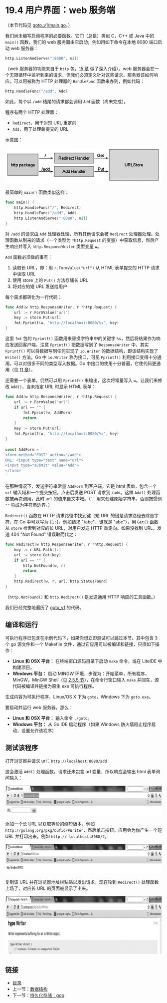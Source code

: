 # 19.4 用户界面：web 服务端

（本节代码见 [goto_v1/main.go](examples/chapter_19/goto_v1/main.go)。）

我们尚未编写启动程序的必要函数。它们（总是）类似 C，C++ 或 Java 中的 `main()` 函数，我们的 web 服务器由它启动，例如用如下命令在本地 8080 端口启动 web 服务器：
```go
http.ListenAndServe(":8080", nil)
```

（web 服务器的功能来自于 `http` 包，[15 章](15.0.md) 做了深入介绍）。web 服务器会在一个无限循环中监听到来的请求，但我们必须定义针对这些请求，服务器该如何响应。可以用被称为 HTTP 处理器的 `HandleFunc` 函数来办到，例如代码：
```go
http.HandleFunc("/add", Add)
```
如此，每个以 `/add` 结尾的请求都会调用 `Add` 函数（尚未完成）。

程序有两个 HTTP 处理器：
- `Redirect`，用于对短 URL 重定向
- `Add`，用于处理新提交的 URL

示意图：

![](images/19.4_fig19.1.jpg?raw=true)

最简单的 `main()` 函数类似这样：
```go
func main() {
	http.HandleFunc("/", Redirect)
	http.HandleFunc("/add", Add)
	http.ListenAndServe(":8080", nil)
}
```

对 `/add` 的请求由 `Add` 处理器处理，所有其他请求会被 `Redirect` 处理器处理。处理函数从到来的请求（一个类型为 `*http.Request` 的变量）中获取信息，然后产生响应并写入 `http.ResponseWriter` 类型变量 `w`。

`Add` 函数必须做的事有：
1. 读取长 URL，即：用 `r.FormValue("url")` 从 HTML 表单提交的 HTTP 请求中读取 URL
2. 使用 store 上的 `Put()` 方法存储长 URL
3. 将对应的短 URL 发送给用户

每个需求都转化为一行代码：
```go
func Add(w http.ResponseWriter, r *http.Request) {
	url := r.FormValue("url")
	key := store.Put(url)
	fmt.Fprintf(w, "http://localhost:8080/%s", key)
}
```

这里 `fmt` 包的 `Fprintf()` 函数用来替换字符串中的关键字 `%s`，然后将结果作为响应发送回客户端。注意 `Fprintf()` 把数据写到了 `ResponseWriter` 中，其实 `Fprintf()` 可以将数据写到任何实现了 `io.Writer` 的数据结构，即该结构实现了 `Write()` 方法。Go 中 `io.Writer` 称为接口，可见 `Fprintf()` 利用接口变得十分通用，可以对很多不同的类型写入数据。Go 中接口的使用十分普遍，它使代码更通用（见 [11 章](11.0.md)）。

还需要一个表单，仍然可以用 `Fprintf()` 来输出，这次将常量写入 `w`。让我们来修改 `Add()`，当未指定 URL 时显示 HTML 表单：
```go
func Add(w http.ResponseWriter, r *http.Request) {
	url := r.FormValue("url")
	if url == "" {
		fmt.Fprint(w, AddForm)
		return
	}
	key := store.Put(url)
	fmt.Fprintf(w, "http://localhost:8080/%s", key)
}

const AddForm = `
<form method="POST" action="/add">
URL: <input type="text" name="url">
<input type="submit" value="Add">
</form>
`
```

在那种情况下，发送字符串常量 `AddForm` 到客户端，它是 html 表单，包含一个 `url` 输入域和一个提交按钮，点击后发送 POST 请求到 `/add`。这样 `Add()` 处理函数被再次调用，此时 `url` 的值来自文本域。（` `` ` 用来创建原始字符串，否则按惯例 `""` 将成为字符串边界。）

`Redirect()` 函数在 HTTP 请求路径中找到键（短 URL 的键是请求路径去除首字符，在 Go 中可以写为 `[1:]`。例如请求 "/abc"，键就是 "abc"），用 `Get()` 函数从 `store` 检索到对应的长 URL，对用户发送 HTTP 重定向。如果没找到 URL，发送 404 "Not Found" 错误取而代之：

```go
func Redirect(w http.ResponseWriter, r *http.Request) {
	key := r.URL.Path[1:]
	url := store.Get(key)
	if url == "" {
		http.NotFound(w, r)
		return
	}
	http.Redirect(w, r, url, http.StatusFound)
}
```

（`http.NotFound()` 和 `http.Redirect()` 是发送通用 HTTP 响应的工具函数。）

我们已经完整地遍历了 [goto_v1](examples/chapter_19/goto_v1) 的代码。

## 编译和运行

可执行程序已包含在示例代码下，如果你想立即测试可以跳过本节。其中包含 3 个 go 源文件和一个 Makefile 文件，通过它应用可以被编译和链接，只须如下操作：
- **Linux 和 OSX 平台：** 在终端窗口源码目录下启动 `make` 命令，或在 LiteIDE 中构建项目。
- **Windows 平台：** 启动 MINGW 环境，步骤为：开始菜单，所有程序，MinGW，MinGW Shell（见 [2.5.5 节](02.5.md)），在命令行窗口输入 `make` 并回车，源代码被编译并链接为原生 exe 可执行程序。

生成内容为可执行程序，Linux/OS X 下为 `goto`，Windows 下为 `goto.exe`。

要启动并运行 web 服务器，那么：
- **Linux 和 OSX 平台：** 输入命令 `./goto`。
- **Windows 平台：** 从 Go IDE 启动程序（如果 Windows 防火墙阻止程序启动，设置允许该程序）

## 测试该程序

打开浏览器并请求  url：`http://localhost:8080/add`

这会激活 `Add()` 处理函数。请求还未包含 url 变量，所以响应会输出 html 表单询问输入：

![](images/19.4_fig19.2.png?raw=true)

添加一个长 URL 以获取等价的缩短版本，例如 `http://golang.org/pkg/bufio/#Writer`，然后单击按钮。应用会为你产生一个短 URL 并打印出来，例如 `http://
localhost:8080/2`。

![](images/19.4_fig19.3.jpg?raw=true)

复制该 URL 并在浏览器地址栏粘贴以发出请求，现在轮到 `Redirect()` 处理函数上场了，对应长 URL 的页面被显示了出来。

![](images/19.4_fig19.4.jpg?raw=true)

## 链接

- [目录](directory.md)
- 上一节：[数据结构](19.3.md)
- 下一节：[持久化存储：gob](19.5.md)
